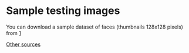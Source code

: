 # Sample testing images

You can download a sample dataset of faces (thumbnails 128x128 pixels) from [1](https://github.com/NVlabs/ffhq-dataset?tab=readme-ov-file)

[Other sources](https://imerit.net/blog/5-million-faces-top-17-free-image-datasets-for-facial-recognition-all-pbm/)
